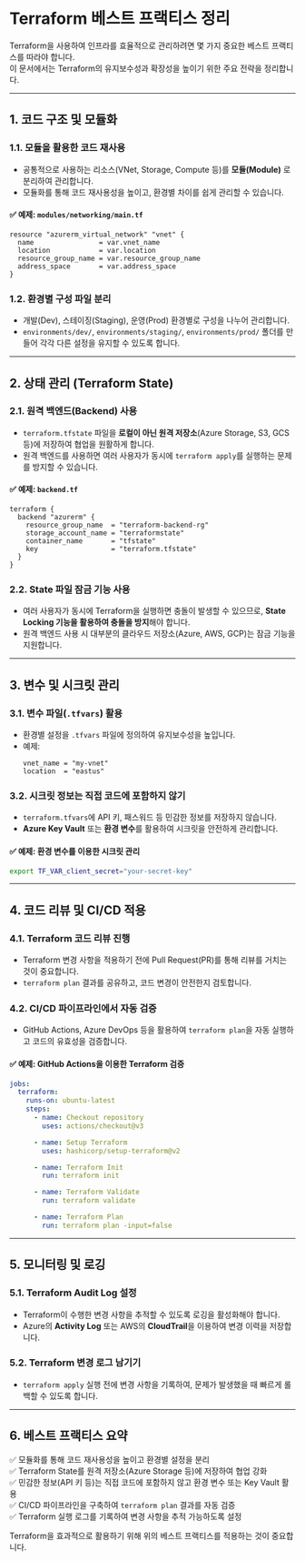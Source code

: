 # Terraform 베스트 프랙티스 정리

Terraform을 사용하여 인프라를 효율적으로 관리하려면 몇 가지 중요한 베스트 프랙티스를 따라야 합니다.  
이 문서에서는 Terraform의 유지보수성과 확장성을 높이기 위한 주요 전략을 정리합니다.

---

## 1. 코드 구조 및 모듈화

### **1.1. 모듈을 활용한 코드 재사용**
- 공통적으로 사용하는 리소스(VNet, Storage, Compute 등)를 **모듈(Module)** 로 분리하여 관리합니다.
- 모듈화를 통해 코드 재사용성을 높이고, 환경별 차이를 쉽게 관리할 수 있습니다.

#### ✅ 예제: `modules/networking/main.tf`
```hcl
resource "azurerm_virtual_network" "vnet" {
  name                = var.vnet_name
  location            = var.location
  resource_group_name = var.resource_group_name
  address_space       = var.address_space
}
```

### **1.2. 환경별 구성 파일 분리**
- 개발(Dev), 스테이징(Staging), 운영(Prod) 환경별로 구성을 나누어 관리합니다.
- `environments/dev/`, `environments/staging/`, `environments/prod/` 폴더를 만들어 각각 다른 설정을 유지할 수 있도록 합니다.

---

## 2. 상태 관리 (Terraform State)

### **2.1. 원격 백엔드(Backend) 사용**
- `terraform.tfstate` 파일을 **로컬이 아닌 원격 저장소**(Azure Storage, S3, GCS 등)에 저장하여 협업을 원활하게 합니다.
- 원격 백엔드를 사용하면 여러 사용자가 동시에 `terraform apply`를 실행하는 문제를 방지할 수 있습니다.

#### ✅ 예제: `backend.tf`
```hcl
terraform {
  backend "azurerm" {
    resource_group_name  = "terraform-backend-rg"
    storage_account_name = "terraformstate"
    container_name       = "tfstate"
    key                  = "terraform.tfstate"
  }
}
```

### **2.2. State 파일 잠금 기능 사용**
- 여러 사용자가 동시에 Terraform을 실행하면 충돌이 발생할 수 있으므로, **State Locking 기능을 활용하여 충돌을 방지**해야 합니다.
- 원격 백엔드 사용 시 대부분의 클라우드 저장소(Azure, AWS, GCP)는 잠금 기능을 지원합니다.

---

## 3. 변수 및 시크릿 관리

### **3.1. 변수 파일(`.tfvars`) 활용**
- 환경별 설정을 `.tfvars` 파일에 정의하여 유지보수성을 높입니다.
- 예제:
  ```hcl
  vnet_name = "my-vnet"
  location  = "eastus"
  ```

### **3.2. 시크릿 정보는 직접 코드에 포함하지 않기**
- `terraform.tfvars`에 API 키, 패스워드 등 민감한 정보를 저장하지 않습니다.
- **Azure Key Vault** 또는 **환경 변수**를 활용하여 시크릿을 안전하게 관리합니다.

#### ✅ 예제: 환경 변수를 이용한 시크릿 관리
```sh
export TF_VAR_client_secret="your-secret-key"
```

---

## 4. 코드 리뷰 및 CI/CD 적용

### **4.1. Terraform 코드 리뷰 진행**
- Terraform 변경 사항을 적용하기 전에 Pull Request(PR)를 통해 리뷰를 거치는 것이 중요합니다.
- `terraform plan` 결과를 공유하고, 코드 변경이 안전한지 검토합니다.

### **4.2. CI/CD 파이프라인에서 자동 검증**
- GitHub Actions, Azure DevOps 등을 활용하여 `terraform plan`을 자동 실행하고 코드의 유효성을 검증합니다.

#### ✅ 예제: GitHub Actions을 이용한 Terraform 검증
```yaml
jobs:
  terraform:
    runs-on: ubuntu-latest
    steps:
      - name: Checkout repository
        uses: actions/checkout@v3

      - name: Setup Terraform
        uses: hashicorp/setup-terraform@v2

      - name: Terraform Init
        run: terraform init

      - name: Terraform Validate
        run: terraform validate

      - name: Terraform Plan
        run: terraform plan -input=false
```

---

## 5. 모니터링 및 로깅

### **5.1. Terraform Audit Log 설정**
- Terraform이 수행한 변경 사항을 추적할 수 있도록 로깅을 활성화해야 합니다.
- Azure의 **Activity Log** 또는 AWS의 **CloudTrail**을 이용하여 변경 이력을 저장합니다.

### **5.2. Terraform 변경 로그 남기기**
- `terraform apply` 실행 전에 변경 사항을 기록하여, 문제가 발생했을 때 빠르게 롤백할 수 있도록 합니다.

---

## 6. 베스트 프랙티스 요약

✅ 모듈화를 통해 코드 재사용성을 높이고 환경별 설정을 분리  
✅ Terraform State를 원격 저장소(Azure Storage 등)에 저장하여 협업 강화  
✅ 민감한 정보(API 키 등)는 직접 코드에 포함하지 않고 환경 변수 또는 Key Vault 활용  
✅ CI/CD 파이프라인을 구축하여 `terraform plan` 결과를 자동 검증  
✅ Terraform 실행 로그를 기록하여 변경 사항을 추적 가능하도록 설정  

Terraform을 효과적으로 활용하기 위해 위의 베스트 프랙티스를 적용하는 것이 중요합니다.